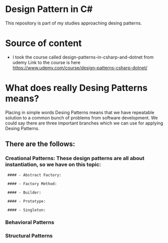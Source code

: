 # Design Pattern in C#

This repository is part of my studies approaching desing patterns.

# Source of content

- I took the course called design-patterns-in-csharp-and-dotnet from udemy
  Link to the course is here https://www.udemy.com/course/design-patterns-csharp-dotnet/
  
  
# What does really Desing Patterns means?
  
  Placing in simple words Desing Patterns means that we have repeatable solution to a common bunch of problems from software development. We could say there  are three important branches which we can use for applying Desing Patterns.
  
  
  ## There are the follows:
  
  ### Creational Patterns: These design patterns are all about instantiation, so we have on this topic:
  
     #### - Abstract Factory:
     
     #### - Factory Method:
     
     #### - Builder:
     
     #### - Prototype:
     
     #### - Singleton:
    
  ### Behavioral Patterns
  
  
  
  ### Structural Patterns
  

